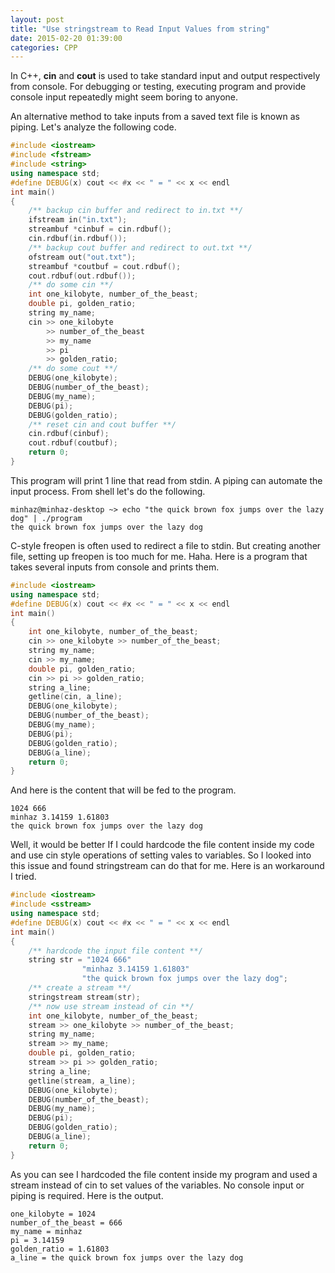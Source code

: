 ```yaml
---
layout: post
title: "Use stringstream to Read Input Values from string"
date: 2015-02-20 01:39:00
categories: CPP
---
```

In C++, **cin** and **cout** is used to take standard input and output respectively from console. For debugging or testing, executing program and provide console input repeatedly might seem boring to anyone.

An alternative method to take inputs from a saved text file is known as piping. Let's analyze the following code.

```cpp
#include <iostream>
#include <fstream>
#include <string>
using namespace std;
#define DEBUG(x) cout << #x << " = " << x << endl
int main()
{
    /** backup cin buffer and redirect to in.txt **/
    ifstream in("in.txt");
    streambuf *cinbuf = cin.rdbuf();
    cin.rdbuf(in.rdbuf());
    /** backup cout buffer and redirect to out.txt **/
    ofstream out("out.txt");
    streambuf *coutbuf = cout.rdbuf();
    cout.rdbuf(out.rdbuf());
    /** do some cin **/
    int one_kilobyte, number_of_the_beast;
    double pi, golden_ratio;
    string my_name;
    cin >> one_kilobyte
        >> number_of_the_beast
        >> my_name
        >> pi
        >> golden_ratio;
    /** do some cout **/
    DEBUG(one_kilobyte);
    DEBUG(number_of_the_beast);
    DEBUG(my_name);
    DEBUG(pi);
    DEBUG(golden_ratio);
    /** reset cin and cout buffer **/
    cin.rdbuf(cinbuf);
    cout.rdbuf(coutbuf);
    return 0;
}
```

This program will print 1 line that read from stdin. A piping can automate the input process. From shell let's do the following.

```
minhaz@minhaz-desktop ~> echo "the quick brown fox jumps over the lazy dog" | ./program
the quick brown fox jumps over the lazy dog
```

C-style freopen is often used to redirect a file to stdin. But creating another file, setting up freopen is too much for me. Haha. Here is a program that takes several inputs from console and prints them.

```cpp
#include <iostream>
using namespace std;
#define DEBUG(x) cout << #x << " = " << x << endl
int main()
{
    int one_kilobyte, number_of_the_beast;
    cin >> one_kilobyte >> number_of_the_beast;
    string my_name;
    cin >> my_name;
    double pi, golden_ratio;
    cin >> pi >> golden_ratio;
    string a_line;
    getline(cin, a_line);
    DEBUG(one_kilobyte);
    DEBUG(number_of_the_beast);
    DEBUG(my_name);
    DEBUG(pi);
    DEBUG(golden_ratio);
    DEBUG(a_line);
    return 0;
}
```

And here is the content that will be fed to the program.

```
1024 666
minhaz 3.14159 1.61803
the quick brown fox jumps over the lazy dog
```

Well, it would be better If I could hardcode the file content inside my code and use cin style operations of setting vales to variables. So I looked into
this issue and found stringstream can do that for me. Here is an workaround I tried.

```cpp
#include <iostream>
#include <sstream>
using namespace std;
#define DEBUG(x) cout << #x << " = " << x << endl
int main()
{
    /** hardcode the input file content **/
    string str = "1024 666"
                "minhaz 3.14159 1.61803"
                "the quick brown fox jumps over the lazy dog";
    /** create a stream **/
    stringstream stream(str);
    /** now use stream instead of cin **/
    int one_kilobyte, number_of_the_beast;
    stream >> one_kilobyte >> number_of_the_beast;
    string my_name;
    stream >> my_name;
    double pi, golden_ratio;
    stream >> pi >> golden_ratio;
    string a_line;
    getline(stream, a_line);
    DEBUG(one_kilobyte);
    DEBUG(number_of_the_beast);
    DEBUG(my_name);
    DEBUG(pi);
    DEBUG(golden_ratio);
    DEBUG(a_line);
    return 0;
}
```

As you can see I hardcoded the file content inside my program and used a stream instead of cin to set values of the variables. No console input or
piping is required. Here is the output.

```
one_kilobyte = 1024
number_of_the_beast = 666
my_name = minhaz
pi = 3.14159
golden_ratio = 1.61803
a_line = the quick brown fox jumps over the lazy dog
```
